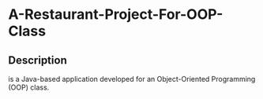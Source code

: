 # A-Restaurant-Project-For-OOP-Class
## Description
is a Java-based application developed for an Object-Oriented Programming (OOP) class.
